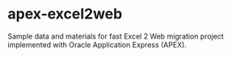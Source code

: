 # apex-excel2web
Sample data and materials for fast Excel 2 Web migration project implemented with Oracle Application Express (APEX).
